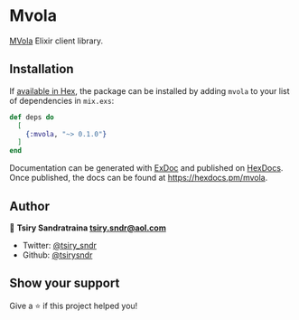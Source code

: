 # Mvola

[MVola](https://www.mvola.mg/devportal) Elixir client library.

## Installation

If [available in Hex](https://hex.pm/docs/publish), the package can be installed
by adding `mvola` to your list of dependencies in `mix.exs`:

```elixir
def deps do
  [
    {:mvola, "~> 0.1.0"}
  ]
end
```

Documentation can be generated with [ExDoc](https://github.com/elixir-lang/ex_doc)
and published on [HexDocs](https://hexdocs.pm). Once published, the docs can
be found at <https://hexdocs.pm/mvola>.


## Author

👤 **Tsiry Sandratraina <tsiry.sndr@aol.com>**

* Twitter: [@tsiry_sndr](https://twitter.com/tsiry_sndr)
* Github: [@tsirysndr](https://github.com/tsirysndr)

## Show your support

Give a ⭐️ if this project helped you!
